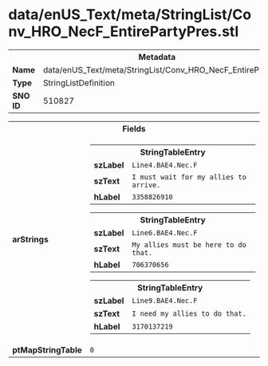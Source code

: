<h1>data/enUS_Text/meta/StringList/Conv_HRO_NecF_EntirePartyPres.stl</h1><table><tr><th colspan="100%">Metadata</th></tr><tr><td><b>Name</b></td><td>data/enUS_Text/meta/StringList/Conv_HRO_NecF_EntirePartyPres.stl</td></tr><tr><td><b>Type</b></td><td>StringListDefinition</td></tr><tr><td><b>SNO ID</b></td><td>510827</td></tr></table>

<table><tr><th colspan="100%">Fields</th></tr><tr><td><b>arStrings</b></td><td><table><tr><th colspan="100%">StringTableEntry</th></tr><tr><td><b>szLabel</b></td><td><code>Line4.BAE4.Nec.F</code></td></tr><tr><td><b>szText</b></td><td><code>I must wait for my allies to arrive.</code></td></tr><tr><td><b>hLabel</b></td><td><code>3358826910</code></td></tr></table>


<table><tr><th colspan="100%">StringTableEntry</th></tr><tr><td><b>szLabel</b></td><td><code>Line6.BAE4.Nec.F</code></td></tr><tr><td><b>szText</b></td><td><code>My allies must be here to do that.</code></td></tr><tr><td><b>hLabel</b></td><td><code>706370656</code></td></tr></table>


<table><tr><th colspan="100%">StringTableEntry</th></tr><tr><td><b>szLabel</b></td><td><code>Line9.BAE4.Nec.F</code></td></tr><tr><td><b>szText</b></td><td><code>I need my allies to do that.</code></td></tr><tr><td><b>hLabel</b></td><td><code>3170137219</code></td></tr></table>


</td></tr><tr><td><b>ptMapStringTable</b></td><td><code>0</code></td></tr></table>

